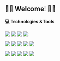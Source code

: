 ## 🐱‍👤 Welcome! 🐱‍👤

#### 💻 Technologies & Tools
![](https://img.shields.io/static/v1?message=Linux&logo=linux&labelColor=5c5c5c&color=01579b&logoColor=white&label=%20)
![](https://img.shields.io/static/v1?message=Windows&logo=windows&labelColor=5c5c5c&color=01579b&logoColor=white&label=%20)
![](https://img.shields.io/static/v1?message=VSCode&logo=visual-studio-code&labelColor=5c5c5c&color=01579b&logoColor=white&label=%20)
![](https://img.shields.io/static/v1?message=SublimeText&logo=sublime-text&labelColor=5c5c5c&color=01579b&logoColor=white&label=%20)

![](https://img.shields.io/static/v1?message=Python&logo=python&labelColor=5c5c5c&color=01579b&logoColor=white&label=%20)
![](https://img.shields.io/static/v1?message=C-Sharp&logo=c-sharp&labelColor=5c5c5c&color=01579b&logoColor=white&label=%20)
![](https://img.shields.io/static/v1?message=JavaScript&logo=javascript&labelColor=5c5c5c&color=01579b&logoColor=white&label=%20)
![](https://img.shields.io/static/v1?message=Dart&logo=dart&labelColor=5c5c5c&color=01579b&logoColor=white&label=%20)
![](https://img.shields.io/static/v1?message=R&logo=r&labelColor=5c5c5c&color=01579b&logoColor=white&label=%20)

![](https://img.shields.io/static/v1?message=Git&logo=git&labelColor=5c5c5c&color=01579b&logoColor=white&label=%20)
![](https://img.shields.io/static/v1?message=Unity&logo=unity&labelColor=5c5c5c&color=01579b&logoColor=white&label=%20)
![](https://img.shields.io/static/v1?message=AndroidStudio&logo=android-studio&labelColor=5c5c5c&color=01579b&logoColor=white&label=%20)
![](https://img.shields.io/static/v1?message=Flutter&logo=flutter&labelColor=5c5c5c&color=01579b&logoColor=white&label=%20)
![](https://img.shields.io/static/v1?message=ReactNative&logo=react&labelColor=5c5c5c&color=01579b&logoColor=white&label=%20)

<!--
### &#x1f4c8; GitHub Stats
<a href="https://github.com/zenginerler/zenginerler">
  <img align="center" src="https://github-readme-stats.vercel.app/api/top-langs/?username=zenginerler&title_color=ffffff&text_color=c9cacc&icon_color=2bbc8a&bg_color=1d1f21" />
</a>
<a href="https://github.com/zenginerler/Tiko">
  <img align="center" src="https://github-readme-stats.vercel.app/api/pin/?username=zenginerler&repo=Tiko&title_color=ffffff&text_color=c9cacc&icon_color=2bbc8a&bg_color=1d1f21" />
</a>
<a href="https://github.com/zenginerler/DiscordBot">
  <img align="center" src="https://github-readme-stats.vercel.app/api/pin/?username=zenginerler&repo=DiscordBot&title_color=ffffff&text_color=c9cacc&icon_color=2bbc8a&bg_color=1d1f21" />
</a>
<a href="https://github.com/zenginerler/zenginerler">
  <img align="center" src="https://github-readme-stats.vercel.app/api?username=zenginerler&show_icons=true&line_height=27&count_private=true&title_color=ffffff&text_color=c9cacc&icon_color=2bbc8a&bg_color=1d1f21" alt="Zenginerler's GitHub Stats" />
-->
<!--
</a>
**zenginerler/zenginerler** is a ✨ _special_ ✨ repository because its `README.md` (this file) appears on your GitHub profile.
Here are some ideas to get you started:
- 🔭 I’m currently working on ...
- 🌱 I’m currently learning ...
- 👯 I’m looking to collaborate on ...Z
- 🤔 I’m looking for help with ...
- 💬 Ask me about ...
- 📫 How to reach me: ...
- 😄 Pronouns: ...
- ⚡ Fun fact: ...
- 🤖 🦊
[LinkedIn](https://www.linkedin.com/in/zenginerler/)
-->
